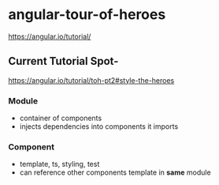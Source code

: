 # angular-tour-of-heroes

https://angular.io/tutorial/ 

## Current Tutorial Spot-
https://angular.io/tutorial/toh-pt2#style-the-heroes

### Module 
- container of components
- injects dependencies into components it imports

### Component
- template, ts, styling, test
- can reference other components template in __same__ module

